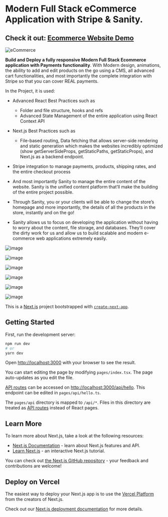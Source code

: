 
# Modern Full Stack eCommerce Application with Stripe & Sanity.     
## Check it out: [Ecommerce Website Demo](https://ecommerce-bo89s0v37-eldorone.vercel.app/)

![eCommerce](https://user-images.githubusercontent.com/70088342/160780701-7bb38a57-76bd-49a2-a4ec-49f89c50a7c7.png)

**Build and Deploy a fully responsive Modern Full Stack Ecommerce application with Payments functionality**. With Modern design, animations, the ability to add and edit products on the go using a CMS, all advanced cart functionalities, and most importantly the complete integration with Stripe so that you can cover REAL payments.

In the Project, it is used:

  - Advanced React Best Practices such as
    - Folder and file structure, hooks and refs
    - Advanced State Management of the entire application using React Context API

  - Next.js Best Practices such as
    - File-based routing, Data fetching that allows server-side rendering and static generation which makes the websites incredibly optimized (show             getServerSideProps, getStaticPaths, getStaticProps), and Next.js as a backend endpoint.
    
  - Stripe integration to manage payments, products, shipping rates, and the entire checkout process
  
  - And most importantly Sanity to manage the entire content of the website. Sanity is the unified content platform that’ll make the building of the entire     project possible.
  
  - Through Sanity, you or your clients will be able to change the store’s homepage and more importantly, the details of all the products in the store,         instantly and on the go!
 
  - Sanity allows us to focus on developing the application without having to worry about the content, file storage, and databases. They’ll cover the dirty     work for us and allow us to build scalable and modern e-commerce web applications extremely easily.

![image](https://user-images.githubusercontent.com/70088342/160780701-7bb38a57-76bd-49a2-a4ec-49f89c50a7c7.png)

![image](https://user-images.githubusercontent.com/70088342/160780206-9cfe7c0a-3d8e-4a20-a055-b12efebe6c30.png)

![image](https://user-images.githubusercontent.com/70088342/160780265-692d37ac-7209-4d53-957a-e94b37d123c0.png)

![image](https://user-images.githubusercontent.com/70088342/160780381-7c947640-422e-4729-abae-21911e9bc716.png)

![image](https://user-images.githubusercontent.com/70088342/160780549-111ed048-cd4b-4740-b2fd-2c6fc3520c52.png)

![image](https://user-images.githubusercontent.com/70088342/160780884-22d6025e-9b7d-4493-8136-b3dfbf00a32f.png)


This is a [Next.js](https://nextjs.org/) project bootstrapped with [`create-next-app`](https://github.com/vercel/next.js/tree/canary/packages/create-next-app).

## Getting Started

First, run the development server:

```bash
npm run dev
# or
yarn dev
```

Open [http://localhost:3000](http://localhost:3000) with your browser to see the result.

You can start editing the page by modifying `pages/index.tsx`. The page auto-updates as you edit the file.

[API routes](https://nextjs.org/docs/api-routes/introduction) can be accessed on [http://localhost:3000/api/hello](http://localhost:3000/api/hello). This endpoint can be edited in `pages/api/hello.ts`.

The `pages/api` directory is mapped to `/api/*`. Files in this directory are treated as [API routes](https://nextjs.org/docs/api-routes/introduction) instead of React pages.

## Learn More

To learn more about Next.js, take a look at the following resources:

- [Next.js Documentation](https://nextjs.org/docs) - learn about Next.js features and API.
- [Learn Next.js](https://nextjs.org/learn) - an interactive Next.js tutorial.

You can check out [the Next.js GitHub repository](https://github.com/vercel/next.js/) - your feedback and contributions are welcome!

## Deploy on Vercel

The easiest way to deploy your Next.js app is to use the [Vercel Platform](https://vercel.com/new?utm_medium=default-template&filter=next.js&utm_source=create-next-app&utm_campaign=create-next-app-readme) from the creators of Next.js.

Check out our [Next.js deployment documentation](https://nextjs.org/docs/deployment) for more details.
